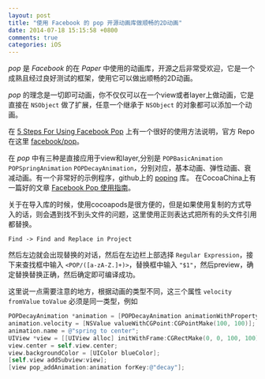 ```yaml
---
layout: post
title: "使用 Facebook 的 pop 开源动画库做顺畅的2D动画"
date: 2014-07-18 15:15:58 +0800
comments: true
categories: iOS
---
```


*pop* 是 *Facebook* 的在 *Paper* 中使用的动画库，开源之后非常受欢迎，它是一个成熟且经过良好测试的框架，使用它可以做出顺畅的2D动画。

<!-- more -->

*pop* 的理念是一切即可动画，你不仅仅可以在一个view或者layer上做动画，它是直接在 `NSObject` 做了扩展，任意一个继承于 `NSObject` 的对象都可以添加一个动画。

在 [5 Steps For Using Facebook Pop](https://github.com/maxmyers/FacebookPop) 上有一个很好的使用方法说明，官方 Repo 在这里 [facebook/pop](https://github.com/facebook/pop)。

在 *pop* 中有三种是直接应用于view和layer,分别是 `POPBasicAnimation` `POPSpringAnimation` `POPDecayAnimation`，分别对应，基本动画、弹性动画、衰减动画。有一个非常好的示例程序，github上的 [poping](https://github.com/schneiderandre/popping) 库。
在CocoaChina上有一篇好的文章 [Facebook Pop 使用指南](http://www.cocoachina.com/applenews/devnews/2014/0527/8565.html)。

关于在导入库的时候，使用cocoapods是很方便的，但是如果使用复制的方式导入的话，则会遇到找不到头文件的问题，这里使用正则表达式把所有的头文件引用都替换。

`Find -> Find and Replace in Project`

然后左边就会出现替换的对话，然后在左边栏上部选择 `Regular Expression`，接下来查找框中输入 `<POP/([a-zA-Z.]+)>`，替换框中输入 `"$1"`，然后preview，确定替换替换正确，然后确定即可编译成功。

这里说一点需要注意的地方，根据动画的类型不同，这三个属性 `velocity` `fromValue` `toValue` 必须是同一类型，例如

```objectivec
POPDecayAnimation *animation = [POPDecayAnimation animationWithPropertyNamed:kPOPViewCenter];
animation.velocity = [NSValue valueWithCGPoint:CGPointMake(100, 100)];
animation.name = @"spring to center";
UIView *view = [[UIView alloc] initWithFrame:CGRectMake(0, 0, 100, 100)];
view.center = self.view.center;
view.backgroundColor = [UIColor blueColor];
[self.view addSubview:view];
[view pop_addAnimation:animation forKey:@"decay"];
```
